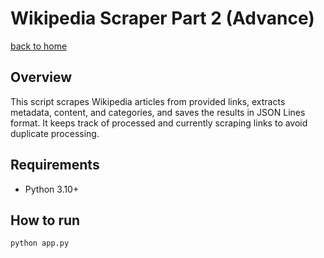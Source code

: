 # Wikipedia Scraper Part 2 (Advance)

[back to home](../README.md)

## Overview

This script scrapes Wikipedia articles from provided links, extracts metadata, content, and categories,
and saves the results in JSON Lines format. It keeps track of processed and currently scraping links
to avoid duplicate processing.

## Requirements

* Python 3.10+

## How to run

```bash
python app.py
```
